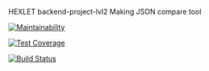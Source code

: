 HEXLET backend-project-lvl2
Making JSON compare tool

[![Maintainability](https://api.codeclimate.com/v1/badges/aec556157bbec3e78c40/maintainability)](https://codeclimate.com/github/nikkstchv/backend-project-lvl2/maintainability)

[![Test Coverage](https://api.codeclimate.com/v1/badges/a99a88d28ad37a79dbf6/test_coverage)](https://codeclimate.com/github/nikkstchv/backend-project-lvl2/maintainability)

[![Build Status](https://travis-ci.com/nikkstchv/backend-project-lvl2.svg?branch=master)](https://travis-ci.com/nikkstchv/backend-project-lvl2)
